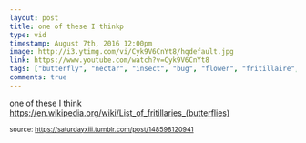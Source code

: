 ```yaml
---
layout: post
title: one of these I thinkp
type: vid
timestamp: August 7th, 2016 12:00pm
image: http://i3.ytimg.com/vi/Cyk9V6CnYt8/hqdefault.jpg
link: https://www.youtube.com/watch?v=Cyk9V6CnYt8
tags: ["butterfly", "nectar", "insect", "bug", "flower", "fritillaire", "photography"]
comments: true
---
```

    
one of these I think
<a href="https://en.wikipedia.org/wiki/List_of_fritillaries_(butterflies)" target="_blank">https://en.wikipedia.org/wiki/List_of_fritillaries_(butterflies)</a><br/>
 
  
<small>source: https://saturdayxiii.tumblr.com/post/148598120941</small>